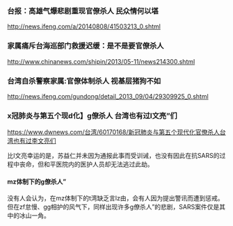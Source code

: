 ### 台报：高雄气爆悲剧重现官僚杀人 民众情何以堪
http://news.ifeng.com/a/20140808/41503213_0.shtml
### 家属痛斥台海巡部门救援迟缓：是不是要官僚杀人
http://www.chinanews.com/shipin/2013/05-11/news214300.shtml
### 台湾自杀警察家属:官僚体制杀人 视基层猪狗不如
http://news.ifeng.com/gundong/detail_2013_09/04/29309925_0.shtml
### x冠肺炎与第五个现d化】g僚杀人 台湾也有过l文亮”们
https://www.dwnews.com/台湾/60170168/新冠肺炎与第五个现代化官僚杀人台湾也有过李文亮们

比l文亮幸运的是，苏益仁并未因为通报此事而受训诫，也没有因此在抗SARS的过程中丧命，但和平医院内的医护人员却无法逃过此劫。
#### mz体制下的g僚杀人”
没有人会认为，在mz体制下的t湾缺乏言lz由，会有人因为提出警讯而遭到惩戒。但在zf怠慢、gg相护的风气下，同样出现许多g僚杀人”的悲剧，SARS案件仅是其中的冰山一角。
